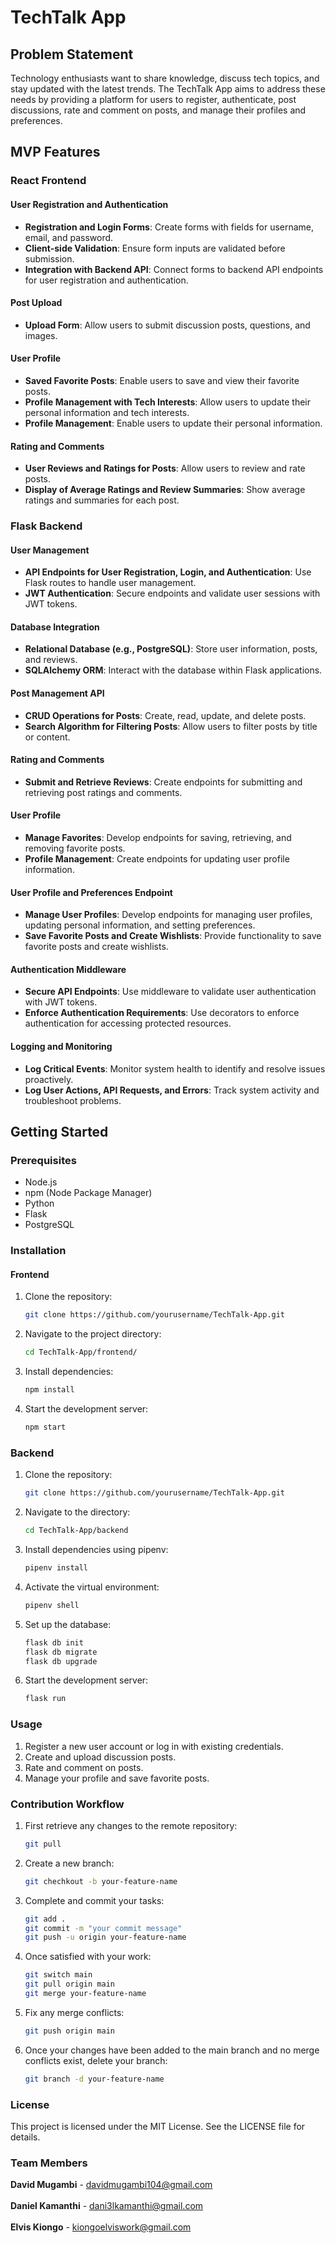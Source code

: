 # TechTalk App

## Problem Statement
Technology enthusiasts want to share knowledge, discuss tech topics, and stay updated with the latest trends. The TechTalk App aims to address these needs by providing a platform for users to register, authenticate, post discussions, rate and comment on posts, and manage their profiles and preferences.

## MVP Features

### React Frontend

#### User Registration and Authentication
- **Registration and Login Forms**: Create forms with fields for username, email, and password.
- **Client-side Validation**: Ensure form inputs are validated before submission.
- **Integration with Backend API**: Connect forms to backend API endpoints for user registration and authentication.

#### Post Upload
- **Upload Form**: Allow users to submit discussion posts, questions, and images.

#### User Profile
- **Saved Favorite Posts**: Enable users to save and view their favorite posts.
- **Profile Management with Tech Interests**: Allow users to update their personal information and tech interests.
- **Profile Management**: Enable users to update their personal information.

#### Rating and Comments
- **User Reviews and Ratings for Posts**: Allow users to review and rate posts.
- **Display of Average Ratings and Review Summaries**: Show average ratings and summaries for each post.

### Flask Backend

#### User Management
- **API Endpoints for User Registration, Login, and Authentication**: Use Flask routes to handle user management.
- **JWT Authentication**: Secure endpoints and validate user sessions with JWT tokens.

#### Database Integration
- **Relational Database (e.g., PostgreSQL)**: Store user information, posts, and reviews.
- **SQLAlchemy ORM**: Interact with the database within Flask applications.

#### Post Management API
- **CRUD Operations for Posts**: Create, read, update, and delete posts.
- **Search Algorithm for Filtering Posts**: Allow users to filter posts by title or content.

#### Rating and Comments
- **Submit and Retrieve Reviews**: Create endpoints for submitting and retrieving post ratings and comments.

#### User Profile
- **Manage Favorites**: Develop endpoints for saving, retrieving, and removing favorite posts.
- **Profile Management**: Create endpoints for updating user profile information.

#### User Profile and Preferences Endpoint
- **Manage User Profiles**: Develop endpoints for managing user profiles, updating personal information, and setting preferences.
- **Save Favorite Posts and Create Wishlists**: Provide functionality to save favorite posts and create wishlists.

#### Authentication Middleware
- **Secure API Endpoints**: Use middleware to validate user authentication with JWT tokens.
- **Enforce Authentication Requirements**: Use decorators to enforce authentication for accessing protected resources.

#### Logging and Monitoring
- **Log Critical Events**: Monitor system health to identify and resolve issues proactively.
- **Log User Actions, API Requests, and Errors**: Track system activity and troubleshoot problems.

## Getting Started

### Prerequisites
- Node.js
- npm (Node Package Manager)
- Python
- Flask
- PostgreSQL

### Installation

#### Frontend
1. Clone the repository:
   ```sh
   git clone https://github.com/yourusername/TechTalk-App.git
2. Navigate to the project directory:
   ```sh
   cd TechTalk-App/frontend/   
3. Install dependencies:
   ```sh
   npm install
4. Start the development server:
   ```sh
   npm start
### Backend

1. Clone the repository:
   ```sh
   git clone https://github.com/yourusername/TechTalk-App.git
2. Navigate to the directory:
   ```sh
   cd TechTalk-App/backend
3. Install dependencies using pipenv:
   ```sh
   pipenv install
4. Activate the virtual environment:
   ```sh
   pipenv shell
5. Set up the database:
   ```sh
   flask db init
   flask db migrate
   flask db upgrade
6. Start the development server:
   ```sh
   flask run
### Usage

1. Register a new user account or log in with existing credentials.
2. Create and upload discussion posts.
3. Rate and comment on posts.
4. Manage your profile and save favorite posts.

### Contribution Workflow

1. First retrieve any changes to the remote repository:
   ```sh
   git pull
2. Create a new branch:
   ```sh
   git chechkout -b your-feature-name
3. Complete and commit your tasks:
   ```sh
   git add .
   git commit -m "your commit message"
   git push -u origin your-feature-name
4. Once satisfied with your work:
   ```sh
   git switch main
   git pull origin main
   git merge your-feature-name
5. Fix any merge conflicts:
   ```sh
   git push origin main
6. Once your changes have been added to the main branch and no merge conflicts exist, delete your branch:
   ```sh
   git branch -d your-feature-name
### License

This project is licensed under the MIT License. See the LICENSE file for details.

### Team Members

**David Mugambi** - davidmugambi104@gmail.com <br><br>
**Daniel Kamanthi** - dani3lkamanthi@gmail.com <br><br>
**Elvis Kiongo** - kiongoelviswork@gmail.com




